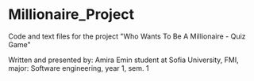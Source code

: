 # Millionaire_Project
Code and text files for the project "Who Wants To Be A Millionaire - Quiz Game"

Written and presented by: 
Amira Emin
student at Sofia University, FMI, 
major: Software engineering, year 1, sem. 1

